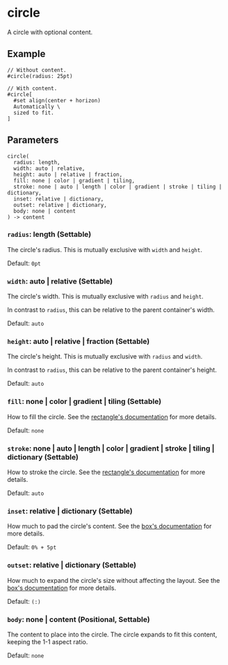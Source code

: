 # circle

A circle with optional content.

## Example

```typst
// Without content.
#circle(radius: 25pt)

// With content.
#circle[
  #set align(center + horizon)
  Automatically \
  sized to fit.
]
```

## Parameters

```
circle(
  radius: length,
  width: auto | relative,
  height: auto | relative | fraction,
  fill: none | color | gradient | tiling,
  stroke: none | auto | length | color | gradient | stroke | tiling | dictionary,
  inset: relative | dictionary,
  outset: relative | dictionary,
  body: none | content
) -> content
```

### `radius`: length (Settable)

The circle's radius. This is mutually exclusive with `width` and `height`.

Default: `0pt`

### `width`: auto | relative (Settable)

The circle's width. This is mutually exclusive with `radius` and `height`.

In contrast to `radius`, this can be relative to the parent container's width.

Default: `auto`

### `height`: auto | relative | fraction (Settable)

The circle's height. This is mutually exclusive with `radius` and `width`.

In contrast to `radius`, this can be relative to the parent container's height.

Default: `auto`

### `fill`: none | color | gradient | tiling (Settable)

How to fill the circle. See the [rectangle's documentation](/docs/reference/visualize/rect/#parameters-fill) for more details.

Default: `none`

### `stroke`: none | auto | length | color | gradient | stroke | tiling | dictionary (Settable)

How to stroke the circle. See the [rectangle's documentation](/docs/reference/visualize/rect/#parameters-stroke) for more details.

Default: `auto`

### `inset`: relative | dictionary (Settable)

How much to pad the circle's content. See the [box's documentation](/docs/reference/layout/box/#parameters-inset) for more details.

Default: `0% + 5pt`

### `outset`: relative | dictionary (Settable)

How much to expand the circle's size without affecting the layout. See the [box's documentation](/docs/reference/layout/box/#parameters-outset) for more details.

Default: `(:)`

### `body`: none | content (Positional, Settable)

The content to place into the circle. The circle expands to fit this content, keeping the 1-1 aspect ratio.

Default: `none`
